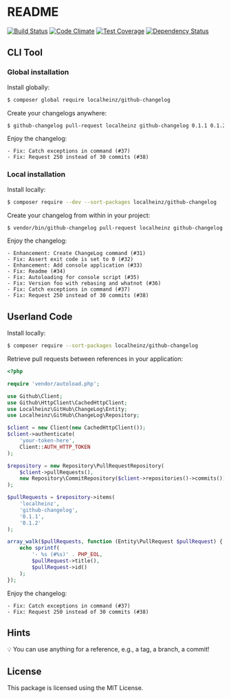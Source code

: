 # README 

[![Build Status](https://travis-ci.org/localheinz/github-changelog.svg?branch=master)](https://travis-ci.org/localheinz/github-changelog) 
[![Code Climate](https://codeclimate.com/github/localheinz/github-changelog/badges/gpa.svg)](https://codeclimate.com/github/localheinz/github-changelog) 
[![Test Coverage](https://codeclimate.com/github/localheinz/github-changelog/badges/coverage.svg)](https://codeclimate.com/github/localheinz/github-changelog)
[![Dependency Status](https://www.versioneye.com/user/projects/55c71992653762002000364c/badge.svg?style=flat)](https://www.versioneye.com/user/projects/55c71992653762002000364c)

## CLI Tool

### Global installation

Install globally:

```bash
$ composer global require localheinz/github-changelog
```

Create your changelogs anywhere:

```bash
$ github-changelog pull-request localheinz github-changelog 0.1.1 0.1.2
```

Enjoy the changelog:

```
- Fix: Catch exceptions in command (#37)
- Fix: Request 250 instead of 30 commits (#38)
```

### Local installation

Install locally:

```bash
$ composer require --dev --sort-packages localheinz/github-changelog
```

Create your changelog from within in your project:

```bash
$ vendor/bin/github-changelog pull-request localheinz github-changelog ae63248 master
```

Enjoy the changelog:

```
- Enhancement: Create ChangeLog command (#31)
- Fix: Assert exit code is set to 0 (#32)
- Enhancement: Add console application (#33)
- Fix: Readme (#34)
- Fix: Autoloading for console script (#35)
- Fix: Version foo with rebasing and whatnot (#36)
- Fix: Catch exceptions in command (#37)
- Fix: Request 250 instead of 30 commits (#38)
```

## Userland Code

Install locally:

```bash
$ composer require --sort-packages localheinz/github-changelog
```

Retrieve pull requests between references in your application:

```php
<?php

require 'vendor/autoload.php';

use Github\Client;
use Github\HttpClient\CachedHttpClient;
use Localheinz\GitHub\ChangeLog\Entity;
use Localheinz\GitHub\ChangeLog\Repository;

$client = new Client(new CachedHttpClient());
$client->authenticate(
    'your-token-here',
    Client::AUTH_HTTP_TOKEN
);

$repository = new Repository\PullRequestRepository(
    $client->pullRequests(),
    new Repository\CommitRepository($client->repositories()->commits())
);

$pullRequests = $repository->items(
    'localheinz',
    'github-changelog',
    '0.1.1',
    '0.1.2'
);

array_walk($pullRequests, function (Entity\PullRequest $pullRequest) {
    echo sprintf(
        '- %s (#%s)' . PHP_EOL,
        $pullRequest->title(),
        $pullRequest->id()
    );
});

```

Enjoy the changelog:

```
- Fix: Catch exceptions in command (#37)
- Fix: Request 250 instead of 30 commits (#38)
```

## Hints

:bulb: You can use anything for a reference, e.g., a tag, a branch, a commit!

## License

This package is licensed using the MIT License.

